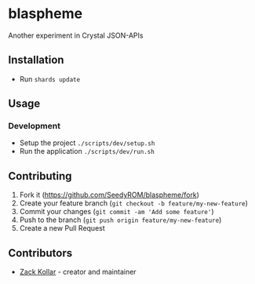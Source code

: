 # blaspheme

Another experiment in Crystal JSON-APIs

## Installation

* Run `shards update`

## Usage

### Development

* Setup the project `./scripts/dev/setup.sh`
* Run the application `./scripts/dev/run.sh`

## Contributing

1. Fork it (<https://github.com/SeedyROM/blaspheme/fork>)
2. Create your feature branch (`git checkout -b feature/my-new-feature`)
3. Commit your changes (`git commit -am 'Add some feature'`)
4. Push to the branch (`git push origin feature/my-new-feature`)
5. Create a new Pull Request

## Contributors

* [Zack Kollar](https://github.com/SeedyROM) - creator and maintainer
